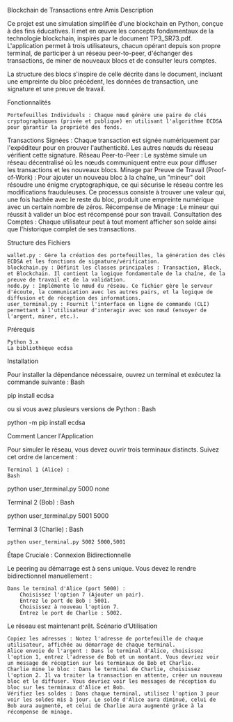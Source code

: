 Blockchain de Transactions entre Amis
Description

Ce projet est une simulation simplifiée d'une blockchain en Python, conçue à des fins éducatives. Il met en œuvre les concepts fondamentaux de la technologie blockchain, inspirés par le document TP3_SR73.pdf. L'application permet à trois utilisateurs, chacun opérant depuis son propre terminal, de participer à un réseau peer-to-peer, d'échanger des transactions, de miner de nouveaux blocs et de consulter leurs comptes.

La structure des blocs s'inspire de celle décrite dans le document, incluant une empreinte du bloc précédent, les données de transaction, une signature et une preuve de travail. 

Fonctionnalités

    Portefeuilles Individuels : Chaque nœud génère une paire de clés cryptographiques (privée et publique) en utilisant l'algorithme ECDSA pour garantir la propriété des fonds. 

Transactions Signées : Chaque transaction est signée numériquement par l'expéditeur pour en prouver l'authenticité. Les autres nœuds du réseau vérifient cette signature.
Réseau Peer-to-Peer : Le système simule un réseau décentralisé où les nœuds communiquent entre eux pour diffuser les transactions et les nouveaux blocs.
Minage par Preuve de Travail (Proof-of-Work) : Pour ajouter un nouveau bloc à la chaîne, un "mineur" doit résoudre une énigme cryptographique, ce qui sécurise le réseau contre les modifications frauduleuses. Ce processus consiste à trouver une valeur qui, une fois hachée avec le reste du bloc, produit une empreinte numérique avec un certain nombre de zéros.
Récompense de Minage : Le mineur qui réussit à valider un bloc est récompensé pour son travail.
Consultation des Comptes : Chaque utilisateur peut à tout moment afficher son solde ainsi que l'historique complet de ses transactions.

Structure des Fichiers

    wallet.py : Gère la création des portefeuilles, la génération des clés ECDSA et les fonctions de signature/vérification.
    blockchain.py : Définit les classes principales : Transaction, Block, et Blockchain. Il contient la logique fondamentale de la chaîne, de la preuve de travail et de la validation.
    node.py : Implémente le nœud du réseau. Ce fichier gère le serveur d'écoute, la communication avec les autres pairs, et la logique de diffusion et de réception des informations.
    user_terminal.py : Fournit l'interface en ligne de commande (CLI) permettant à l'utilisateur d'interagir avec son nœud (envoyer de l'argent, miner, etc.).

Prérequis

    Python 3.x
    La bibliothèque ecdsa

Installation

Pour installer la dépendance nécessaire, ouvrez un terminal et exécutez la commande suivante :
Bash

pip install ecdsa

ou si vous avez plusieurs versions de Python :
Bash

python -m pip install ecdsa

Comment Lancer l'Application

Pour simuler le réseau, vous devez ouvrir trois terminaux distincts. Suivez cet ordre de lancement :

    Terminal 1 (Alice) :
    Bash

python user_terminal.py 5000 none

Terminal 2 (Bob) :
Bash

python user_terminal.py 5001 5000

Terminal 3 (Charlie) :
Bash

    python user_terminal.py 5002 5000,5001

Étape Cruciale : Connexion Bidirectionnelle

Le peering au démarrage est à sens unique. Vous devez le rendre bidirectionnel manuellement :

    Dans le terminal d'Alice (port 5000) :
        Choisissez l'option 7 (Ajouter un pair).
        Entrez le port de Bob : 5001.
        Choisissez à nouveau l'option 7.
        Entrez le port de Charlie : 5002.

Le réseau est maintenant prêt.
Scénario d'Utilisation

    Copiez les adresses : Notez l'adresse de portefeuille de chaque utilisateur, affichée au démarrage de chaque terminal.
    Alice envoie de l'argent : Dans le terminal d'Alice, choisissez l'option 1, entrez l'adresse de Bob et un montant. Vous devriez voir un message de réception sur les terminaux de Bob et Charlie.
    Charlie mine le bloc : Dans le terminal de Charlie, choisissez l'option 2. Il va traiter la transaction en attente, créer un nouveau bloc et le diffuser. Vous devriez voir les messages de réception du bloc sur les terminaux d'Alice et Bob.
    Vérifiez les soldes : Dans chaque terminal, utilisez l'option 3 pour voir les soldes mis à jour. Le solde d'Alice aura diminué, celui de Bob aura augmenté, et celui de Charlie aura augmenté grâce à la récompense de minage. 
